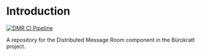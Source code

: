 # Introduction

[![DMR CI Pipeline](https://github.com/buerokratt/DMR/actions/workflows/ci-pullrequest-main.yml/badge.svg)](https://github.com/buerokratt/DMR/actions/workflows/ci-pullrequest-main.yml)

A repository for the Distributed Message Room component in the Bürokratt project.
